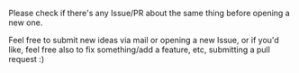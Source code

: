 Please check if there's any Issue/PR about the same thing before opening a new one.

Feel free to submit new ideas via mail or opening a new Issue, or if you'd like, feel free also to fix something/add a feature, etc, submitting a pull request :)
